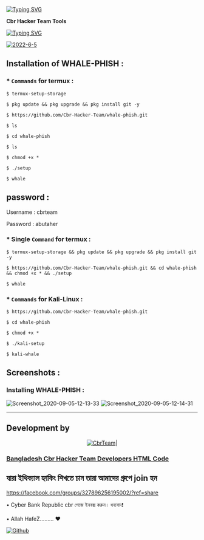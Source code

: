 [![Typing SVG](https://readme-typing-svg.herokuapp.com?color=%849400F7&lines=BANGLADESH+CBR+HACKER+TEAM+)](https://git.io/typing-svg)

____Cbr Hacker Team Tools____

 [![Typing SVG](https://readme-typing-svg.herokuapp.com?color=%849400F7&lines=BANGLADESH+CBR+HACKER+TEAM+)](https://git.io/typing-svg) 

<a href="https://imgbb.com/"><img src="https://i.ibb.co/JCJ1PbF/2022-6-5.jpg" alt="2022-6-5" border="0"></a>

   
## Installation of WHALE-PHISH : 
  


### * `Commands` for termux :
```
$ termux-setup-storage

$ pkg update && pkg upgrade && pkg install git -y
```

```
$ https://github.com/Cbr-Hacker-Team/whale-phish.git
```
```
$ ls

$ cd whale-phish

$ ls

$ chmod +x *

$ ./setup

$ whale
```
## password :
Username : cbrteam

Password : abutaher


### * Single `Command` for termux :
```
$ termux-setup-storage && pkg update && pkg upgrade && pkg install git -y

$ https://github.com/Cbr-Hacker-Team/whale-phish.git && cd whale-phish && chmod +x * && ./setup

$ whale
```


### * `Commands` for Kali-Linux :
```
$ https://github.com/Cbr-Hacker-Team/whale-phish.git

$ cd whale-phish

$ chmod +x *

$ ./kali-setup

$ kali-whale
```

## Screenshots :

### Installing WHALE-PHISH :

![Screenshot_2020-09-05-12-13-33](https://user-images.githubusercontent.com/64035221/92299650-ec1eb600-ef71-11ea-8934-3dda718ea11d.jpg)
![Screenshot_2020-09-05-12-14-31](https://user-images.githubusercontent.com/64035221/92299657-f5a81e00-ef71-11ea-89ce-9c29dc09b04f.jpg)

***

## Development by 
<p align="center"><a href="https://github.com/CbrAbuTaher/CbrAbuTaher"><img title="CbrTeam" src="https://i.ibb.co/0BqCJFx/20220531-011346.jpg"></a>|


### [  Bangladesh Cbr Hacker Team Developers HTML Code](https://github.com/AbuBbh/whale-phish.git)

## যারা ইথিক্যাল হ্যাকিং শিখতে চান তারা আমাদের গ্রুপে join হন

https://facebook.com/groups/327896256195002/?ref=share


• Cyber Bank Republic cbr পেজে ইনবক্স করুন। ধন্যবাদ❗


  • Allah HafeZ......... ❤️




 [![Github](https://github.frapsoft.com/social/github.png)](https://github.com/AbuBbh/whale-phish.git)

